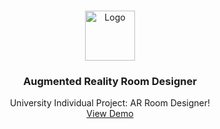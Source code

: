 <!--Project Logo-->
<br />
<p align="center">
  <a href="https://github.com/othneildrew/Best-README-Template">
    <img src="arrd_git_logo.png" alt="Logo" width="80" height="80">
  </a>

  <h3 align="center">Augmented Reality Room Designer</h3>

  <p align="center">
    University Individual Project: AR Room Designer!
    <br />
    <a href="">View Demo</a>
  </p>
</p>
